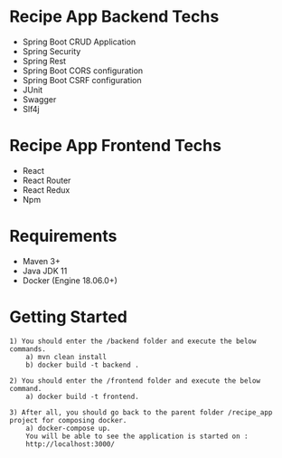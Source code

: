 # Recipe App Backend Techs
<ul>
	<li>Spring Boot CRUD Application</li>
	<li>Spring Security</li>
	<li>Spring Rest</li>
	<li>Spring Boot CORS configuration </li>
	<li>Spring Boot CSRF configuration </li>
	<li>JUnit</li>
	<li>Swagger</li>
	<li>Slf4j</li>
</ul>

# Recipe App Frontend Techs
<ul>
	<li>React</li>
	<li>React Router</li>
	<li>React Redux</li>
	<li>Npm</li>
</ul>


# Requirements
<ul>
	<li>Maven 3+</li>
	<li>Java JDK 11</li>
	<li>Docker (Engine 18.06.0+)</li>
</ul>

# Getting Started

	1) You should enter the /backend folder and execute the below commands.
		a) mvn clean install
		b) docker build -t backend .
		
	2) You should enter the /frontend folder and execute the below command.
		a) docker build -t frontend.
		
	3) After all, you should go back to the parent folder /recipe_app project for composing docker.
		a) docker-compose up.
		You will be able to see the application is started on :
		http://localhost:3000/



